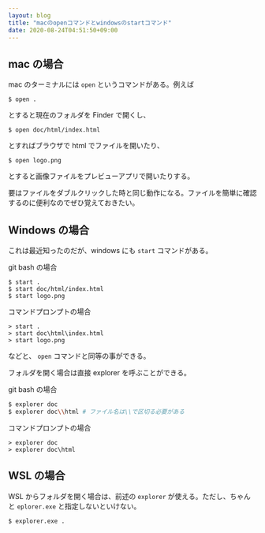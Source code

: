 ```yaml
---
layout: blog
title: "macのopenコマンドとwindowsのstartコマンド"
date: 2020-08-24T04:51:50+09:00
---
```


## mac の場合

mac のターミナルには `open` というコマンドがある。例えば

```
$ open .
```

とすると現在のフォルダを Finder で開くし、

```
$ open doc/html/index.html
```

とすればブラウザで html でファイルを開いたり、

```
$ open logo.png
```

とすると画像ファイルをプレビューアプリで開いたりする。

要はファイルをダブルクリックした時と同じ動作になる。ファイルを簡単に確認するのに便利なのでぜひ覚えておきたい。

## Windows の場合

これは最近知ったのだが、windows にも `start` コマンドがある。

git bash の場合

```
$ start .
$ start doc/html/index.html
$ start logo.png
```

コマンドプロンプトの場合

```
> start .
> start doc\html\index.html
> start logo.png
```

などと、 `open` コマンドと同等の事ができる。

フォルダを開く場合は直接 explorer を呼ぶことができる。

git bash の場合

```sh
$ explorer doc
$ explorer doc\\html # ファイル名は\\で区切る必要がある
```

コマンドプロンプトの場合

```
> explorer doc
> explorer doc\html
```

## WSL の場合

WSL からフォルダを開く場合は、前述の `explorer` が使える。ただし、ちゃんと `eplorer.exe` と指定しないといけない。

```
$ explorer.exe .
```

